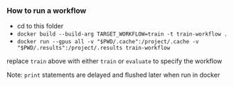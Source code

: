 ### How to run a workflow

- cd to this folder
- `docker build --build-arg TARGET_WORKFLOW=train -t train-workflow .`
- `docker run --gpus all -v "$PWD/.cache":/project/.cache -v "$PWD/.results":/project/.results train-workflow`

replace `train` above with either `train` or `evaluate` to specify the workflow

Note: `print` statements are delayed and flushed later when run in docker